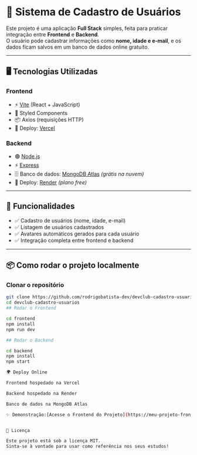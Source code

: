 # 🚀 Sistema de Cadastro de Usuários

Este projeto é uma aplicação **Full Stack** simples, feita para praticar integração entre **Frontend** e **Backend**.  
O usuário pode cadastrar informações como **nome, idade e e-mail**, e os dados ficam salvos em um banco de dados online gratuito.

---

## 🖥️ Tecnologias Utilizadas

### Frontend
- ⚡ [Vite](https://vitejs.dev/) (React + JavaScript)
- 🎨 Styled Components
- 📦 Axios (requisições HTTP)
- 🔗 Deploy: [Vercel](https://vercel.com/)

### Backend
- 🟢 [Node.js](https://nodejs.org/)
- ⚡ [Express](https://expressjs.com/)
- 🗄️ Banco de dados: [MongoDB Atlas](https://www.mongodb.com/atlas) *(grátis na nuvem)*
- 🔗 Deploy: [Render](https://render.com/) *(plano free)*

---

## 📌 Funcionalidades
- ✅ Cadastro de usuários (nome, idade, e-mail)  
- ✅ Listagem de usuários cadastrados  
- ✅ Avatares automáticos gerados para cada usuário  
- ✅ Integração completa entre frontend e backend  

---

## 📦 Como rodar o projeto localmente

### Clonar o repositório
```bash
git clone https://github.com/rodrigobatista-dev/devclub-cadastro-usuarios.git
cd devclub-cadastro-usuarios
## Rodar o Frontend

cd frontend
npm install
npm run dev

## Rodar o Backend

cd backend
npm install
npm start

🌍 Deploy Online

Frontend hospedado na Vercel

Backend hospedado na Render

Banco de dados na MongoDB Atlas

✨ Demonstração:[Acesse o Frontend do Projeto](https://meu-projeto-front.vercel.app)


📜 Licença

Este projeto está sob a licença MIT.
Sinta-se à vontade para usar como referência nos seus estudos!


